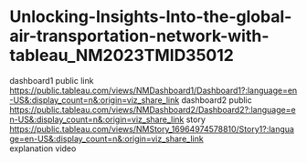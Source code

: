 # Unlocking-Insights-Into-the-global-air-transportation-network-with-tableau_NM2023TMID35012
dashboard1 public link https://public.tableau.com/views/NMDashboard1/Dashboard1?:language=en-US&:display_count=n&:origin=viz_share_link                                                                   dashboard2 public https://public.tableau.com/views/NMDashboard2/Dashboard2?:language=en-US&:display_count=n&:origin=viz_share_link                                                                   story https://public.tableau.com/views/NMStory_16964974578810/Story1?:language=en-US&:display_count=n&:origin=viz_share_link                                                                   
explanation video                             
